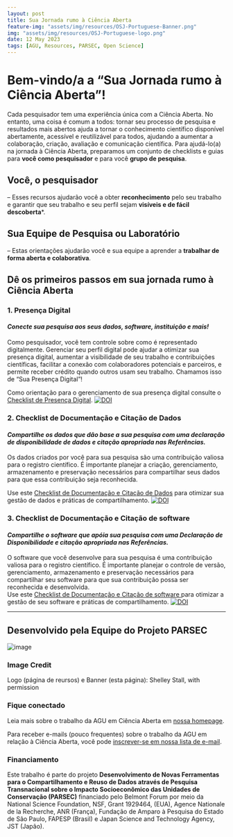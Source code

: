 ```yaml
---
layout: post
title: Sua Jornada rumo à Ciência Aberta
feature-img: "assets/img/resources/OSJ-Portuguese-Banner.png"
img: "assets/img/resources/OSJ-Portuguese-logo.png"
date: 12 May 2023
tags: [AGU, Resources, PARSEC, Open Science]
---
```



# Bem-vindo/a a “Sua Jornada rumo à Ciência Aberta”!
Cada pesquisador tem uma experiência única com a Ciência Aberta. No entanto, uma coisa é comum a todos: tornar seu processo de pesquisa e resultados mais abertos ajuda a tornar o conhecimento científico disponível abertamente, acessível e reutilizável para todos, ajudando a aumentar a colaboração, criação, avaliação e comunicação científica.
Para ajudá-lo(a) na jornada à Ciência Aberta, preparamos um conjunto de checklists e guias para **você como pesquisador** e para você **grupo de pesquisa**.
## Você, o pesquisador
– Esses recursos ajudarão você a obter **reconhecimento** pelo seu trabalho e garantir que seu trabalho e seu perfil sejam **visíveis e de fácil descoberta***.
## Sua Equipe de Pesquisa ou Laboratório
– Estas orientações ajudarão você e sua equipe a aprender a **trabalhar de forma aberta e colaborativa**.
## Dê os primeiros passos em sua jornada rumo à Ciência Aberta

### 1. Presença Digital

#### _Conecte sua pesquisa aos seus dados, software, instituição e mais!_
 
Como pesquisador, você tem controle sobre como é representado digitalmente. Gerenciar seu perfil digital pode ajudar a otimizar sua presença digital, aumentar a visibilidade de seu trabalho e contribuições científicas, facilitar a conexão com colaboradores potenciais e parceiros, e permite receber crédito quando outros usam seu trabalho. Chamamos isso de “Sua Presença Digital”!
 
Como orientação para o gerenciamento de sua presença digital consulte o [Checklist de Presença Digital](https://doi.org/10.5281/zenodo.7845372).  [![DOI](https://zenodo.org/badge/DOI/10.5281/zenodo.7845372.svg)](https://doi.org/10.5281/zenodo.7845372)
 
### 2. Checklist de Documentação e Citação de Dados
 
#### _Compartilhe os dados que dão base a sua pesquisa com uma declaração de disponibilidade de dados e citação apropriada nas Referências._
Os dados criados por você para sua pesquisa são uma contribuição valiosa para o registro científico. É importante planejar a criação, gerenciamento, armazenamento e preservação necessários para compartilhar seus dados para que essa contribuição seja reconhecida.
 
Use este [Checklist de Documentação e Citação de Dados](https://doi.org/10.5281/zenodo.7845376) para otimizar sua gestão de dados e práticas de compartilhamento. [![DOI](https://zenodo.org/badge/DOI/10.5281/zenodo.7845376.svg)](https://doi.org/10.5281/zenodo.7845376)
 
### 3. Checklist de Documentação e Citação de software 
 
#### _Compartilhe o software que apóia sua pesquisa com uma Declaração de Disponibilidade e citação apropriada nas Referências._
 
O software que você desenvolve para sua pesquisa é uma contribuição valiosa para o registro científico. É importante planejar o controle de versão, gerenciamento, armazenamento e preservação necessários para compartilhar seu software para que sua contribuição possa ser reconhecida e desenvolvida.  
Use este [Checklist de Documentação e Citação de software ](https://doi.org/10.5281/zenodo.7845378) para otimizar a gestão de seu software e práticas de compartilhamento. [![DOI](https://zenodo.org/badge/DOI/10.5281/zenodo.7845378.svg)](https://doi.org/10.5281/zenodo.7845378)
 
<!--  commented out until the Portuguese versions are ready 

## Descubra as etapas a serem seguidas por sua equipe à medida que avançam para trabalhar abertamente
 
### 4. Práticas de Ciência Aberta para Equipes de Pesquisa/Projeto
 
#### _Prepare sua equipe para a Ciência Aberta._
 
Ajude seu laboratório ou equipe de pesquisa a dar os primeiros passos em direção à Ciência Aberta, desenvolvendo e incorporando práticas de Ciência Aberta no fluxo de trabalho de sua pesquisa. Melhore as práticas de gerenciamento de dados e software de sua equipe e aprenda as melhores práticas de preservação.
 
Use estas diretrizes: [Checklist de Práticas de Ciência Aberta para Equipes de Pesquisa/Projeto](https://doi.org/10.5281/zenodo.XXXX)  [![DOI](https://zenodo.org/badge/DOI/10.5281/zenodo.XXXX.svg)](https://doi.org/10.5281/zenodo.XXXX)
 
### 5. Recursos e Diretrizes de Ciência Aberta para Laboratórios/Equipes
 
#### _Prepare sua equipe para a Ciência Aberta._
 
Praticar transparência e abertura permite que equipes de pesquisa e colaboradores trabalhem juntos de forma eficiente e eficaz, aprimorando o fluxo de trabalho da pesquisa. As práticas de Ciência Aberta podem ajudar as equipes a trabalhar juntas sem problemas, mesmo quando não estão na mesma sala. Garanta que sua equipe tenha acesso a recursos e diretrizes comuns que dão suporte à colaboração, transparência e abertura.
 
Use este guia: [Checklist de Recursos e Diretrizes para Laboratórios/Equipes](https://doi.org/10.5281/zenodo.XXXX)  [![DOI](https://zenodo.org/badge/DOI/10.5281/zenodo.XXXX.svg)](https://doi.org/10.5281/zenodo.XXXX)
  
### 6. Preservação de Objetos Digitais da Equipe
 
#### _Desenvolva um Processo de Preservação da Equipe._
 
Desenvolver um plano de preservação para sua equipe de pesquisa ajudará a garantir que a pesquisa seja sempre documentada, os dados tenham backup e os resultados sejam reprodutíveis, mesmo que a equipe mude. Use este checklist para garantir que todos os objetos digitais criados ou usados pela equipe sejam totalmente documentados, preservados a longo prazo e disponibilizados abertamente para o grupo
Use estas diretrizes: [Checklist para Preservação de Objetos Digitais da Equipe](https://doi.org/10.5281/zenodo.XXXX)  [![DOI](https://zenodo.org/badge/DOI/10.5281/zenodo.XXXX.svg)](https://doi.org/10.5281/zenodo.XXXX)

end coment -->


---
 
## Desenvolvido pela Equipe do Projeto PARSEC
![image](https://user-images.githubusercontent.com/113625013/206821607-d5ad3f16-cc73-44fe-87c3-9df3ea68fe38.png)
 
### Image Credit
 
Logo (página de reursos) e Banner (esta página): Shelley Stall, with permission 
 
### Fique conectado
Leia mais sobre o trabalho da AGU em Ciência Aberta em [nossa homepage](https://www.agu.org/open-science).
 
Para receber e-mails (pouco frequentes) sobre o trabalho da AGU em relação à Ciência Aberta, você pode [inscrever-se em nossa lista de e-mail](https://forms.monday.com/forms/b4284b3ea07f6e4d801f03451d5f7ac4?r=use1).
 
### Financiamento
Este trabalho é parte do projeto **Desenvolvimento de Novas Ferramentas para o Compartilhamento e Reuso de Dados através de Pesquisa Transnacional sobre o Impacto Socioeconômico das Unidades de Conservação (PARSEC)** financiado pelo Belmont Forum por meio da National Science Foundation, NSF, Grant 1929464, (EUA), Agence Nationale de la Recherche, ANR (França), Fundação de Amparo à Pesquisa do Estado de São Paulo, FAPESP (Brasil) e Japan Science and Technology Agency, JST (Japão).

